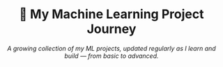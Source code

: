<!-- Title & Description -->
<div align="center">
  <h1>🚀 My Machine Learning Project Journey</h1>
  <p><em>A growing collection of my ML projects, updated regularly as I learn and build — from basic to advanced.</em></p>
</div>
